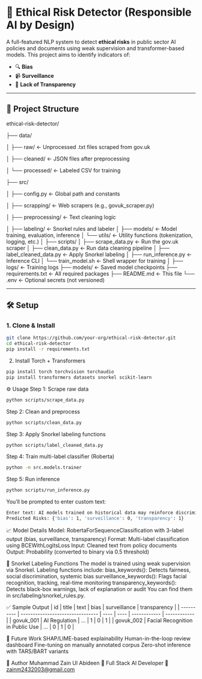# 🧠 Ethical Risk Detector (Responsible AI by Design)

A full-featured NLP system to detect **ethical risks** in public sector AI policies and documents using weak supervision and transformer-based models. This project aims to identify indicators of:

- 🔍 **Bias**
- 📹 **Surveillance**
- 🧾 **Lack of Transparency**

---

## 📁 Project Structure

ethical-risk-detector/

├── data/

│ ├── raw/ ← Unprocessed .txt files scraped from gov.uk

│ ├── cleaned/ ← JSON files after preprocessing

│ └── processed/ ← Labeled CSV for training


├── src/

│ ├── config.py ← Global path and constants

│ ├── scrapping/ ← Web scrapers (e.g., govuk_scraper.py)

│ ├── preprocessing/ ← Text cleaning logic

│ ├── labeling/ ← Snorkel rules and labeler
│ ├── models/ ← Model training, evaluation, inference
│ └── utils/ ← Utility functions (tokenization, logging, etc.)
│
├── scripts/
│ ├── scrape_data.py ← Run the gov.uk scraper
│ ├── clean_data.py ← Run data cleaning pipeline
│ ├── label_cleaned_data.py ← Apply Snorkel labeling
│ ├── run_inference.py ← Inference CLI
│ └── train_model.sh ← Shell wrapper for training
│
├── logs/ ← Training logs
├── models/ ← Saved model checkpoints
├── requirements.txt ← All required packages
├── README.md ← This file
└── .env ← Optional secrets (not versioned)

---

## 🛠 Setup

### 1. Clone & Install

```bash
git clone https://github.com/your-org/ethical-risk-detector.git
cd ethical-risk-detector
pip install -r requirements.txt
```

2. Install Torch + Transformers

```bash
pip install torch torchvision torchaudio
pip install transformers datasets snorkel scikit-learn
```

⚙️ Usage
Step 1: Scrape raw data

```bash
python scripts/scrape_data.py
```

Step 2: Clean and preprocess

```bash
python scripts/clean_data.py
```

Step 3: Apply Snorkel labeling functions

```bash
python scripts/label_cleaned_data.py
```

Step 4: Train multi-label classifier (Roberta)

```bash
python -m src.models.trainer

```

Step 5: Run inference

```bash
python scripts/run_inference.py

```

You’ll be prompted to enter custom text:

```bash
Enter text: AI models trained on historical data may reinforce discrimination.
Predicted Risks: {'bias': 1, 'surveillance': 0, 'transparency': 1}

```

📈 Model Details
Model: RobertaForSequenceClassification with 3-label output (bias, surveillance, transparency)
Format: Multi-label classification using BCEWithLogitsLoss
Input: Cleaned text from policy documents
Output: Probability (converted to binary via 0.5 threshold)

🧠 Snorkel Labeling Functions
The model is trained using weak supervision via Snorkel. Labeling functions include:
bias_keywords(): Detects fairness, social discrimination, systemic bias
surveillance_keywords(): Flags facial recognition, tracking, real-time monitoring
transparency_keywords(): Detects black-box warnings, lack of explanation or audit
You can find them in src/labeling/snorkel_rules.py.

✅ Sample Output
| id | title | text | bias | surveillance | transparency |
| ---------- | -------------------------------- | ---- | ---- | ------------ | ------------ |
| govuk_001 | AI Regulation | ... | 1 | 0 | 1 |
| govuk_002 | Facial Recognition in Public Use | ... | 0 | 1 | 0 |

📌 Future Work
SHAP/LIME-based explainability
Human-in-the-loop review dashboard
Fine-tuning on manually annotated corpus
Zero-shot inference with TARS/BART variants

👤 Author
Muhammad Zain Ul Abideen
💼 Full Stack AI Developer
📧 zainm2432003@gmail.com
